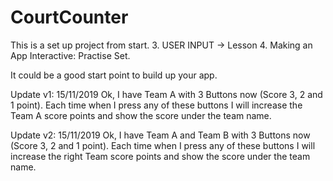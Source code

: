 # CourtCounter
This is a set up project from start.
3. USER INPUT -> Lesson 4. Making an App Interactive: Practise Set. 

It could be a good start point to build up your app.

Update v1: 15/11/2019
Ok,  I have Team A with 3 Buttons now (Score 3, 2 and 1 point). Each time when I press any of these buttons I will increase the Team A score points and show the score under the team name.

Update v2: 15/11/2019
Ok,  I have Team A and Team B with 3 Buttons now (Score 3, 2 and 1 point). Each time when I press any of these buttons I will increase the right Team  score points and show the score under the team name.
